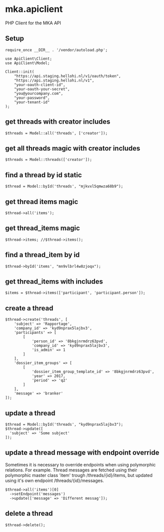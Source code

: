 # mka.apiclient
PHP Client for the MKA API

## Setup
```
require_once __DIR__ . '/vendor/autoload.php'; 

use ApiClient\Client;
use ApiClient\Model;

Client::init(
	"https://api.staging.hellohi.nl/v1/oauth/token",
	"https://api.staging.hellohi.nl/v1",
	"your-oauth-client-id",
	"your-oauth-your-secret",
	"you@yourcompany.com",
	"your-password",
	"your-tenant-id"
);
```

## get threads with creator includes
```$threads = Model::all('threads', ['creator']);```

## get all threads magic with creator includes
```$threads = Model::threads(['creator']);```

## find a thread by id static
```$thread = Model::byId('threads', "mjkvxl5qmwza68b9");```

## get thread items magic
```$thread->all('items');```

## get thread_items magic
```$thread->items; //$thread->items();```

## find a thread_item by id
```$thread->byId('items', "mn9vlbrl4w8zjoqx");```

## get thread_items with includes
```$items = $thread->items(['participant', 'participant.person']);```
    
## create a thread
```
$thread->create('threads', [
	'subject' => 'Rapportage',
	'company_id' => 'kyd9nprax5lajbv3',
	'participants' => [
		[
			'person_id' => '8bkgjnrmdrz63pvd',
			'company_id' => 'kyd9nprax5lajbv3',
			'is_admin' => 1
		]
	],
	'dossier_item_groups' => [
		[
			'dossier_item_group_template_id' => '8bkgjnrmdrz63pvd',
			'year' => 2017,
			'period' => 'q2'
		]
	],
	'message' => 'branker'
]);
```

## update a thread
```
$thread = Model::byId('threads', "kyd9nprax5lajbv3");
$thread->update([
  'subject' => 'Some subject'
]);
```

## update a thread message with endpoint override
Sometimes it is necessary to override endpoints when using polymorphic relations. For example. Thread messages are fetched using their polymorphic master class 'item' trough /threads/{id}/items, but updated using it's own endpoint /threads/{id}/messages.

```
$thread->all('items')[0]
  ->setEndpoint('messages')
  ->update(['message' => 'Different messag']);
  ```


## delete a thread
```$thread->delete();```
